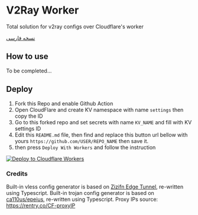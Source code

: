 # V2Ray Worker

Total solution for v2ray configs over Cloudflare's worker

[نسخه فارسی](https://github.com/vfarid/v2ray-worker/blob/main/README-fa.md)

## How to use

To be completed...

## Deploy

1.  Fork this Repo and enable Github Action
2.  Open CloudFlare and create KV namespace with name `settings` then copy the ID
3.  Go to this forked repo and set secrets with name `KV_NAME` and fill with KV settings ID
4.  Edit this `README.md` file, then find and replace this button url bellow with yours `https://github.com/USER/REPO_NAME` then save it.
5.  then press `Deploy With Workers` and follow the instruction

[![Deploy to Cloudflare Workers](https://deploy.workers.cloudflare.com/button)](https://deploy.workers.cloudflare.com/?url=https://github.com/HamidKeshavarz68/v2ray-worker)

### Credits

Built-in vless config generator is based on [Zizifn Edge Tunnel](https://github.com/zizifn/edgetunnel), re-written using Typescript.
Built-in trojan config generator is based on [ca110us/epeius](https://github.com/ca110us/epeius/tree/main), re-written using Typescript.
Proxy IPs source: https://rentry.co/CF-proxyIP
